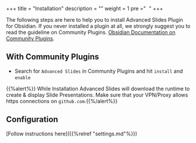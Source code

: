 +++
title = "Installation"
description = ""
weight = 1
pre ="<i class='fa fa-wrench' style='margin-right:5px' ></i> "
+++

The following steps are here to help you to install Advanced Slides Plugin for Obsidian. If you never installed a plugin at all, we strongly suggest you to read the guideline on Community Plugins. [Obsidian Documentation on Community Plugins](https://help.obsidian.md/Extending+Obsidian/Community+plugins).
<!--more-->

## With Community Plugins
* Search for `Advanced Slides` in Community Plugins and hit `install` and `enable`

{{%alert%}} While Installation Advanced Slides will download the runtime to create & display Slide Presentations. Make sure that your VPN/Proxy allows https connections on `github.com`.{{%/alert%}}


## Configuration

[Follow instructions here]({{%relref "settings.md"%}})
